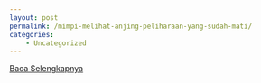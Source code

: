 ```yaml
---
layout: post
permalink: /mimpi-melihat-anjing-peliharaan-yang-sudah-mati/
categories:
    - Uncategorized
---
```


[Baca Selengkapnya](/01)